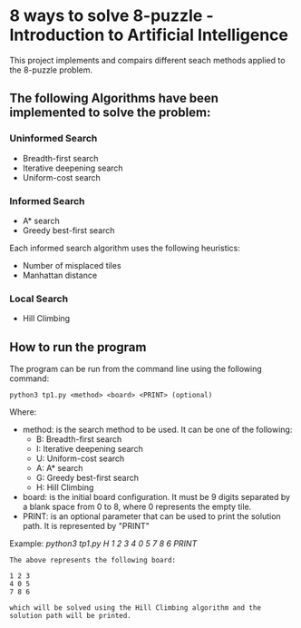 # 8 ways to solve 8-puzzle - Introduction to Artificial Intelligence
This project implements and compairs different seach methods applied to the 8-puzzle problem.

## The following Algorithms have been implemented to solve the problem:

### Uninformed Search
- Breadth-first search
- Iterative deepening search
- Uniform-cost search

### Informed Search
- A* search
- Greedy best-first search

Each informed search algorithm uses the following heuristics:
- Number of misplaced tiles
- Manhattan distance

### Local Search
- Hill Climbing

## How to run the program
The program can be run from the command line using the following command:
```
python3 tp1.py <method> <board> <PRINT> (optional)
```
Where:
- method: is the search method to be used. It can be one of the following:
    - B: Breadth-first search
    - I: Iterative deepening search
    - U: Uniform-cost search
    - A: A* search
    - G: Greedy best-first search
    - H: Hill Climbing
- board: is the initial board configuration. It must be 9 digits separated by a blank space from 0 to 8, where 0 represents the empty tile.
- PRINT: is an optional parameter that can be used to print the solution path. It is represented by "PRINT"

Example:
    *python3 tp1.py H 1 2 3 4 0 5 7 8 6 PRINT*
    
    The above represents the following board:
    
    1 2 3
    4 0 5
    7 8 6

    which will be solved using the Hill Climbing algorithm and the solution path will be printed.

```
